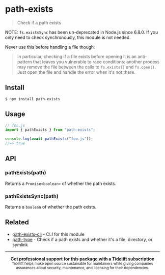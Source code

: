 # path-exists

> Check if a path exists

NOTE: `fs.existsSync` has been un-deprecated in Node.js since 6.8.0. If you only need to check synchronously, this module is not needed.

Never use this before handling a file though:

> In particular, checking if a file exists before opening it is an anti-pattern that leaves you vulnerable to race conditions: another process may remove the file between the calls to `fs.exists()` and `fs.open()`. Just open the file and handle the error when it's not there.

## Install

```
$ npm install path-exists
```

## Usage

```js
// foo.js
import { pathExists } from "path-exists";

console.log(await pathExists("foo.js"));
//=> true
```

## API

### pathExists(path)

Returns a `Promise<boolean>` of whether the path exists.

### pathExistsSync(path)

Returns a `boolean` of whether the path exists.

## Related

- [path-exists-cli](https://github.com/sindresorhus/path-exists-cli) - CLI for this module
- [path-type](https://github.com/sindresorhus/path-type) - Check if a path exists and whether it's a file, directory, or symlink

---

<div align="center">
	<b>
		<a href="https://tidelift.com/subscription/pkg/npm-path-exists?utm_source=npm-path-exists&utm_medium=referral&utm_campaign=readme">Get professional support for this package with a Tidelift subscription</a>
	</b>
	<br>
	<sub>
		Tidelift helps make open source sustainable for maintainers while giving companies<br>assurances about security, maintenance, and licensing for their dependencies.
	</sub>
</div>
